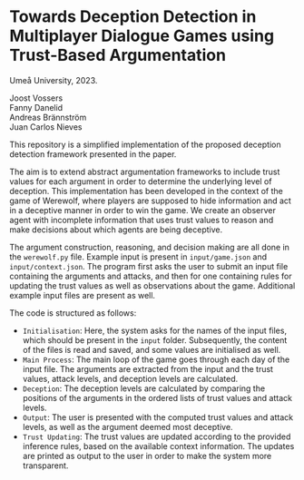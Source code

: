 # Towards Deception Detection in Multiplayer Dialogue Games using Trust-Based Argumentation  
Umeå University, 2023.

Joost Vossers <br>
Fanny Danelid <br>
Andreas Brännström <br>
Juan Carlos Nieves

This repository is a simplified implementation of the proposed deception detection framework presented in the paper.

The aim is to extend abstract argumentation frameworks to include trust values for each argument in order to determine the underlying level of deception.
This implementation has been developed in the context of the game of Werewolf, where players are supposed to hide information and act in a deceptive manner in order to win the game.
We create an observer agent with incomplete information that uses trust values to reason and make decisions about which agents are being deceptive.

The argument construction, reasoning, and decision making are all done in the `werewolf.py` file. Example input is present in `input/game.json` and `input/context.json`. The program first asks the user to submit an input file containing the arguments and attacks, and then for one containing rules for updating the trust values as well as observations about the game. Additional example input files are present as well.

The code is structured as follows:
* `Initialisation`: Here, the system asks for the names of the input files, which should be present in the `input` folder. Subsequently, the content of the files is read and saved, and some values are initialised as well.
* `Main Process`: The main loop of the game goes through each day of the input file. The arguments are extracted from the input and the trust values, attack levels, and deception levels are calculated.
* `Deception`: The deception levels are calculated by comparing the positions of the arguments in the ordered lists of trust values and attack levels.
* `Output`: The user is presented with the computed trust values and attack levels, as well as the argument deemed most deceptive.
* `Trust Updating`: The trust values are updated according to the provided inference rules, based on the available context information. The updates are printed as output to the user in order to make the system more transparent.

